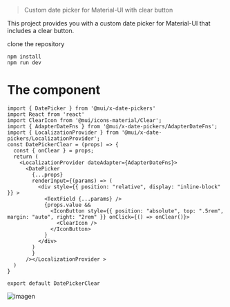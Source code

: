 
> Custom date picker for Material-UI with clear button

This project provides you with a custom date picker for Material-UI that includes a clear button.


clone the repository
```
npm install
npm run dev
```  
# The component
```import { TextField, IconButton } from '@mui/material'
import { DatePicker } from '@mui/x-date-pickers'
import React from 'react'
import ClearIcon from '@mui/icons-material/Clear';
import { AdapterDateFns } from '@mui/x-date-pickers/AdapterDateFns';
import { LocalizationProvider } from '@mui/x-date-pickers/LocalizationProvider';
const DatePickerClear = (props) => {
  const { onClear } = props;
  return (
    <LocalizationProvider dateAdapter={AdapterDateFns}>
      <DatePicker
        {...props}
        renderInput={(params) => (
          <div style={{ position: "relative", display: "inline-block" }} >
            <TextField {...params} />
            {props.value &&
              <IconButton style={{ position: "absolute", top: ".5rem", margin: "auto", right: "2rem" }} onClick={() => onClear()}>
                <ClearIcon />
              </IconButton>
            }
          </div>
        )
        }
      /></LocalizationProvider >
  )
}

export default DatePickerClear
```


![imagen](https://github.com/HastaCs/MUI_DatePicker_ClearButton/assets/53431308/b9b499d2-ffae-4e5a-9a5d-348e9f502dde)
